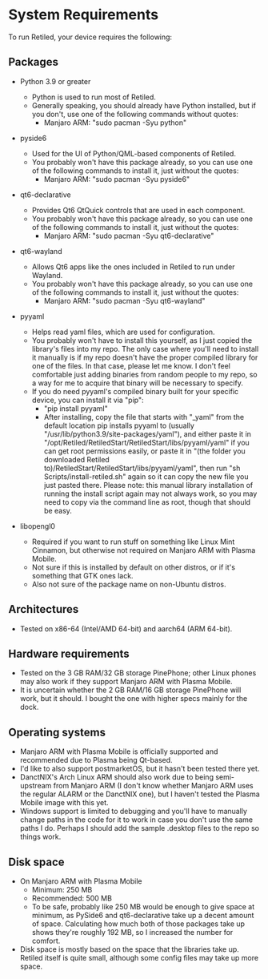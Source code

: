 # System Requirements

To run Retiled, your device requires the following:

## Packages
- Python 3.9 or greater
  - Python is used to run most of Retiled.
  - Generally speaking, you should already have Python installed, but if you don't, use one of the following commands without quotes:
    - Manjaro ARM: "sudo pacman -Syu python"
  
- pyside6
  - Used for the UI of Python/QML-based components of Retiled.
  - You probably won't have this package already, so you can use one of the following commands to install it, just without the quotes:
    - Manjaro ARM: "sudo pacman -Syu pyside6"
  
- qt6-declarative
  - Provides Qt6 QtQuick controls that are used in each component.
  - You probably won't have this package already, so you can use one of the following commands to install it, just without the quotes:
    - Manjaro ARM: "sudo pacman -Syu qt6-declarative"

- qt6-wayland
  - Allows Qt6 apps like the ones included in Retiled to run under Wayland.
  - You probably won't have this package already, so you can use one of the following commands to install it, just without the quotes:
    - Manjaro ARM: "sudo pacman -Syu qt6-wayland"

- pyyaml
  - Helps read yaml files, which are used for configuration.
  - You probably won't have to install this yourself, as I just copied the library's files into my repo. The only case where you'll need to install it manually is if my repo doesn't have the proper compiled library for one of the files. In that case, please let me know. I don't feel comfortable just adding binaries from random people to my repo, so a way for me to acquire that binary will be necessary to specify.
  - If you do need pyyaml's compiled binary built for your specific device, you can install it via "pip":
    - "pip install pyyaml"
    - After installing, copy the file that starts with "_yaml" from the default location pip installs pyyaml to (usually "/usr/lib/python3.9/site-packages/yaml"), and either paste it in "/opt/Retiled/RetiledStart/RetiledStart/libs/pyyaml/yaml" if you can get root permissions easily, or paste it in "(the folder you downloaded Retiled to)/RetiledStart/RetiledStart/libs/pyyaml/yaml", then run "sh Scripts/install-retiled.sh" again so it can copy the new file you just pasted there. Please note: this manual library installation of running the install script again may not always work, so you may need to copy via the command line as root, though that should be easy.

- libopengl0
  - Required if you want to run stuff on something like Linux Mint Cinnamon, but otherwise not required on Manjaro ARM with Plasma Mobile.
  - Not sure if this is installed by default on other distros, or if it's something that GTK ones lack.
  - Also not sure of the package name on non-Ubuntu distros.

## Architectures
- Tested on x86-64 (Intel/AMD 64-bit) and aarch64 (ARM 64-bit).

## Hardware requirements
- Tested on the 3 GB RAM/32 GB storage PinePhone; other Linux phones may also work if they support Manjaro ARM with Plasma Mobile.
- It is uncertain whether the 2 GB RAM/16 GB storage PinePhone will work, but it should. I bought the one with higher specs mainly for the dock.

## Operating systems
- Manjaro ARM with Plasma Mobile is officially supported and recommended due to Plasma being Qt-based.
- I'd like to also support postmarketOS, but it hasn't been tested there yet.
- DanctNIX's Arch Linux ARM should also work due to being semi-upstream from Manjaro ARM (I don't know whether Manjaro ARM uses the regular ALARM or the DanctNIX one), but I haven't tested the Plasma Mobile image with this yet.
- Windows support is limited to debugging and you'll have to manually change paths in the code for it to work in case you don't use the same paths I do. Perhaps I should add the sample .desktop files to the repo so things work.

## Disk space
- On Manjaro ARM with Plasma Mobile
  - Minimum: 250 MB
  - Recommended: 500 MB
  - To be safe, probably like 250 MB would be enough to give space at minimum, as PySide6 and qt6-declarative take up a decent amount of space. Calculating how much both of those packages take up shows they're roughly 192 MB, so I increased the number for comfort.
- Disk space is mostly based on the space that the libraries take up. Retiled itself is quite small, although some config files may take up more space.
